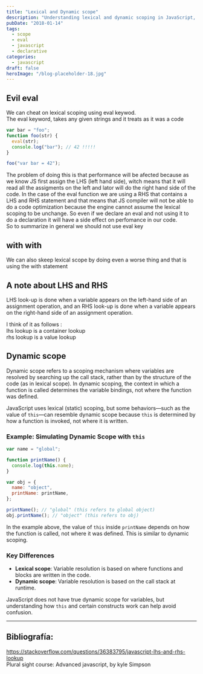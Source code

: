 ```yaml
---
title: "Lexical and Dynamic scope"
description: "Understanding lexical and dynamic scoping in JavaScript, including the eval keyword and its performance implications"
pubDate: "2018-01-14"
tags:
  - scope
  - eval
  - javascript
  - declarative
categories:
  - javascript
draft: false
heroImage: "/blog-placeholder-18.jpg"
---
```


## Evil eval

We can cheat on lexical scoping using eval keywod. <br>
The eval keyword, takes any given strings and it treats as it was a code

```javascript
var bar = "foo";
function foo(str) {
  eval(str);
  console.log("bar"); // 42 !!!!!
}

foo("var bar = 42");
```

The problem of doing this is that performance will be afected because as we know JS first assign the LHS (left hand side), witch means that it will read all the assigments on the left and lator will do the right hand side of the code. In the case of the eval function we are using a RHS that contains a LHS and RHS statement and that means that JS compiler will not be able to do a code optimization because the engine cannot assume the lexical scoping to be unchange. So even if we declare an eval and not using it to do a declaration it will have a side effect on perfomance in our code.<br>
So to summarize in general we should not use eval key

## with with

We can also skeep lexical scope by doing even a worse thing and that is using the with statement

## A note about LHS and RHS

LHS look-up is done when a variable appears on the left-hand side of an assignment operation, and an RHS look-up is done when a variable appears on the right-hand side of an assignment operation.

I think of it as follows :<br>
lhs lookup is a container lookup <br>
rhs lookup is a value lookup<br>

## Dynamic scope

Dynamic scope refers to a scoping mechanism where variables are resolved by searching up the call stack, rather than by the structure of the code (as in lexical scope). In dynamic scoping, the context in which a function is called determines the variable bindings, not where the function was defined.

JavaScript uses lexical (static) scoping, but some behaviors—such as the value of `this`—can resemble dynamic scope because `this` is determined by how a function is invoked, not where it is written.

### Example: Simulating Dynamic Scope with `this`

```javascript
var name = "global";

function printName() {
  console.log(this.name);
}

var obj = {
  name: "object",
  printName: printName,
};

printName(); // "global" (this refers to global object)
obj.printName(); // "object" (this refers to obj)
```

In the example above, the value of `this` inside `printName` depends on how the function is called, not where it was defined. This is similar to dynamic scoping.

### Key Differences

- **Lexical scope**: Variable resolution is based on where functions and blocks are written in the code.
- **Dynamic scope**: Variable resolution is based on the call stack at runtime.

JavaScript does not have true dynamic scope for variables, but understanding how `this` and certain constructs work can help avoid confusion.

---

<div class="bibliography">

## Bibliografía:

https://stackoverflow.com/questions/36383795/javascript-lhs-and-rhs-lookup<br>
Plural sight course: Advanced javascript, by kyle Simpson

</div>
